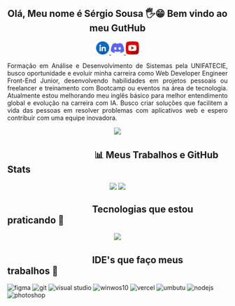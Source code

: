<article>
    <div align="center">
        <h1>Olá, Meu nome é Sérgio Sousa 🖐😁 Bem vindo ao meu GutHub</h1>
        <p>
            <a href="https://www.linkedin.com/in/sergiosousa-tec/">
                <img src="./src/image/linkedin.png" width="30">
            </a>
            <a href="http://discordapp.com/users/sergiosousa_33291" rel="nofollow">
                <img src="./src/image/discordia.png" width="30">
            </a>
            <a href="https://www.youtube.com/@devserjao">
                <img src="./src/image/youtube.png" width="30">
            </a>
        </p>
    </div>
    <div>
        <p align="justify">
            Formação em Análise e Desenvolvimento de Sistemas pela UNIFATECIE, busco oportunidade e evoluir minha carreira como Web Developer Engineer Front-End Junior, desenvolvendo habilidades em projetos pessoais ou freelancer e treinamento com Bootcamp ou eventos na área de tecnologia. Atualmente estou melhorando meu inglês básico para melhor entendimento global e evolução na carreira com IA. Busco criar soluções que facilitem a vida das pessoas em resolver problemas com aplicativos web e espero contribuir com uma equipe inovadora.
        </p>
        <div align="center">
            <img src="https://user-images.githubusercontent.com/74038190/235224431-e8c8c12e-6826-47f1-89fb-2ddad83b3abf.gif" width="250">
        </div>
    </div>

## &nbsp;&nbsp;&nbsp;&nbsp;&nbsp;&nbsp;&nbsp;&nbsp;&nbsp;&nbsp;&nbsp;&nbsp;&nbsp;&nbsp;&nbsp;&nbsp;&nbsp;&nbsp;&nbsp;&nbsp;&nbsp;&nbsp;&nbsp;&nbsp;&nbsp;&nbsp;&nbsp;&nbsp;&nbsp;&nbsp;&nbsp;&nbsp;&nbsp;&nbsp;&nbsp;&nbsp;&nbsp;&nbsp;&nbsp; 📊 Meus Trabalhos e GitHub Stats

<p align="center"; gap="20">
  <img src="https://github-readme-stats.vercel.app/api?username=sergiodevsousa&show_icons=true&theme=tokyonight" width="400">
  <img src="https://github-readme-stats.vercel.app/api/top-langs/?username=sergiodevsousa&layout=compact">
</p>

## &nbsp;&nbsp;&nbsp;&nbsp;&nbsp;&nbsp;&nbsp;&nbsp;&nbsp;&nbsp;&nbsp;&nbsp;&nbsp;&nbsp;&nbsp;&nbsp;&nbsp;&nbsp;&nbsp;&nbsp;&nbsp;&nbsp;&nbsp;&nbsp;&nbsp;&nbsp;&nbsp;&nbsp;&nbsp;&nbsp;&nbsp;&nbsp;&nbsp;&nbsp;&nbsp;&nbsp;&nbsp;&nbsp;&nbsp;Tecnologias que estou praticando :newspaper:


<p align="center">
  <a href="https://skillicons.dev">
    <img src="https://skillicons.dev/icons?i=git,github,bootstrap,css,html,azure,c#,nodejs,javascript,laravel,linux,figma,typescript" />
  </a>
</p>

## &nbsp;&nbsp;&nbsp;&nbsp;&nbsp;&nbsp;&nbsp;&nbsp;&nbsp;&nbsp;&nbsp;&nbsp;&nbsp;&nbsp;&nbsp;&nbsp;&nbsp;&nbsp;&nbsp;&nbsp;&nbsp;&nbsp;&nbsp;&nbsp;&nbsp;&nbsp;&nbsp;&nbsp;&nbsp;&nbsp;&nbsp;&nbsp;&nbsp;&nbsp;&nbsp;&nbsp;&nbsp;&nbsp;&nbsp;IDE's que faço meus trabalhos :newspaper:

![figma](https://ziadoua.github.io/m3-Markdown-Badges/badges/Figma/figma2.svg)
![git](https://ziadoua.github.io/m3-Markdown-Badges/badges/Git/git1.svg)
![visual studio](https://ziadoua.github.io/m3-Markdown-Badges/badges/VisualStudioCode/visualstudiocode1.svg)
![winwos10](https://ziadoua.github.io/m3-Markdown-Badges/badges/Windows10/windows103.svg)
![vercel](https://ziadoua.github.io/m3-Markdown-Badges/badges/Vercel/vercel2.svg)
![umbutu](https://ziadoua.github.io/m3-Markdown-Badges/badges/Ubuntu/ubuntu2.svg)
![nodejs](https://ziadoua.github.io/m3-Markdown-Badges/badges/NodeJS/nodejs2.svg)
![photoshop](https://ziadoua.github.io/m3-Markdown-Badges/badges/Photoshop/photoshop2.svg)

</article>





